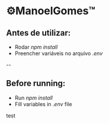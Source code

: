 # ⚙️ManoelGomes™

## Antes de utilizar:

- Rodar _npm install_
- Preencher variáveis no arquivo _.env_

--

## Before running:

- Run _npm install_
- Fill variables in _.env_ file

test